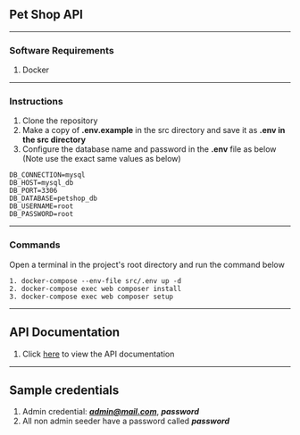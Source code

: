## Pet Shop API

---

### Software Requirements

1. Docker

---

### Instructions
1. Clone the repository
2. Make a copy of **.env.example** in the src directory and save it as **.env in the src directory**
3. Configure the database name and password in the **.env** file as below (Note use the exact same values as below)
```dotenv
DB_CONNECTION=mysql
DB_HOST=mysql_db
DB_PORT=3306
DB_DATABASE=petshop_db
DB_USERNAME=root
DB_PASSWORD=root
```
--- 

### Commands
Open a terminal in the project's root directory and run the command below
```shell
1. docker-compose --env-file src/.env up -d
2. docker-compose exec web composer install
3. docker-compose exec web composer setup
```
---

## API Documentation
1. Click [here](http://localhost:8000/api/documentation) to view the API documentation

---

## Sample credentials
1. Admin credential: ***admin@mail.com***, ***password***
2. All non admin seeder have a password called ***password***

